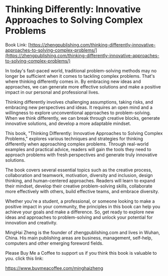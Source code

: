 # Thinking Differently: Innovative Approaches to Solving Complex Problems

Book Link: [https://zhengpublishing.com/thinking-differently-innovative-approaches-to-solving-complex-problems/](https://zhengpublishing.com/thinking-differently-innovative-approaches-to-solving-complex-problems/)

In today's fast-paced world, traditional problem-solving methods may no longer be sufficient when it comes to tackling complex problems. That's where thinking differently comes in. By embracing new ideas and approaches, we can generate more effective solutions and make a positive impact in our personal and professional lives.

Thinking differently involves challenging assumptions, taking risks, and embracing new perspectives and ideas. It requires an open mind and a willingness to explore unconventional approaches to problem-solving. When we think differently, we can break through creative blocks, generate innovative solutions, and develop a more adaptable mindset.

This book, "Thinking Differently: Innovative Approaches to Solving Complex Problems," explores various techniques and strategies for thinking differently when approaching complex problems. Through real-world examples and practical advice, readers will gain the tools they need to approach problems with fresh perspectives and generate truly innovative solutions.

The book covers several essential topics such as the creative process, collaboration and teamwork, motivation, diversity and inclusion, design thinking, and human-centered approaches. Readers will learn to expand their mindset, develop their creative problem-solving skills, collaborate more effectively with others, build effective teams, and embrace diversity.

Whether you're a student, a professional, or someone looking to make a positive impact in your community, the principles in this book can help you achieve your goals and make a difference. So, get ready to explore new ideas and approaches to problem-solving and unlock your potential for innovation and creativity.

MingHai Zheng is the founder of zhengpublishing.com and lives in Wuhan, China. His main publishing areas are business, management, self-help, computers and other emerging foreword fields.

Please Buy Me a Coffee to support us if you think this book is valuable to you. click this link:

https://www.buymeacoffee.com/minghaizheng
